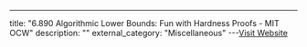 ---
title: "6.890 Algorithmic Lower Bounds: Fun with Hardness Proofs - MIT OCW"
description: ""
external_category: "Miscellaneous"
---[Visit Website](https://ocw.mit.edu/courses/electrical-engineering-and-computer-science/6-890-algorithmic-lower-bounds-fun-with-hardness-proofs-fall-2014/)

